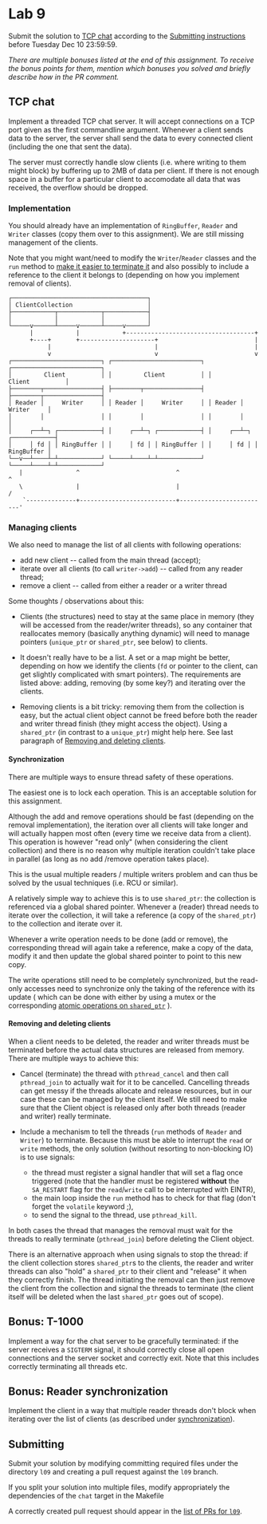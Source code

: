Lab 9
=====

Submit the solution to [TCP chat](#tcp-chat)
according to the [Submitting instructions](#submitting)
before Tuesday Dec 10 23:59:59.

*There are multiple bonuses listed at the end of this assignment. To receive the
bonus points for them, mention which bonuses you solved and briefly describe how
in the PR comment.*

TCP chat
--------

Implement a threaded TCP chat server. It will accept connections on a TCP port
given as the first commandline argument. Whenever a client sends data to the
server, the server shall send the data to every connected client (including the
one that sent the data).

The server must correctly handle slow clients (i.e. where writing to them might
block) by buffering up to 2MB of data per client. If there is not enough space
in a buffer for a particular client to accomodate all data that was received,
the overflow should be dropped.

### Implementation

You should already have an implementation of `RingBuffer`, `Reader` and `Writer`
classes (copy them over to this assignment).
We are still missing management of the clients.

Note that you might want/need to modify the `Writer`/`Reader` classes and the
`run` method to [make it easier to terminate
it](#removing-and-deleting-clients) and also possibly to include a reference to
the client it belongs to (depending on how you implement removal of clients).

```
┌──────────────────────────────────────┐
│ ClientCollection                     │
├────────────┬────────────┬────────────┤
│            │            │            │
└─────v──────┴─────v──────┴─────v──────┘
      |            |            +------------------------------------+
      +----+       +---------------------+                           |
           |                             |                           |
           v                             v                           v
┌─────────────────────────┐ ┌─────────────────────────┐ ┌─────────────────────────┐
│         Client          │ │         Client          │ │         Client          │
├────────┬────────────────┤ ├────────┬────────────────┤ ├────────┬────────────────┤
│ Reader │     Writer     │ │ Reader │     Writer     │ │ Reader │     Writer     │
│        │                │ │        │                │ │        │                │
│     ┌──┴─┐ ┌────────────┤ │     ┌──┴─┐ ┌────────────┤ │     ┌──┴─┐ ┌────────────┤
│     │ fd │ │ RingBuffer │ │     │ fd │ │ RingBuffer │ │     │ fd │ │ RingBuffer │
└──v──┴────┴─┴────────────┘ └─────┴────┴─┴────────────┘ └─────┴────┴─┴────────────┘
   |               ^                           ^                           ^
   \               |                           |                          /
    `--------------+---------------------------+-------------------------'
```

### Managing clients

We also need to manage the list of all clients with following operations:

- add new client -- called from the main thread (accept);
- iterate over all clients (to call `writer->add`) -- called from any reader
  thread;
- remove a client -- called from either a reader or a writer thread


Some thoughts / observations about this:

- Clients (the structures) need to stay at the same place in memory (they will
  be accessed from the reader/writer threads), so any container that reallocates
  memory (basically anything dynamic) will need to manage pointers (`unique_ptr`
  or `shared_ptr`, see below) to clients.

- It doesn't really have to be a list. A set or a map might be better, depending
  on how we identify the clients (`fd` or pointer to the client, can get
  slightly complicated with smart pointers). The requirements are listed above:
  adding, removing (by some key?) and iterating over the clients.

- Removing clients is a bit tricky: removing them from the collection is easy,
  but the actual client object cannot be freed before both the reader and writer
  thread finish (they might access the object). Using a `shared_ptr` (in
  contrast to a `unique_ptr`) might help here. See last paragraph of
  [Removing and deleting clients](#removing-and-deleting-clients).

#### Synchronization

There are multiple ways to ensure thread safety of these operations.

The easiest one is to lock each operation. This is an acceptable solution for
this assignment.

Although the add and remove operations should be fast (depending on the removal
implementation), the iteration over all clients will take longer and will
actually happen most often (every time we receive data from a client). This
operation is however "read only" (when considering the client collection) and
there is no reason why multiple iteration couldn't take place in parallel (as
long as no add /remove operation takes place).

This is the usual multiple readers / multiple writers problem and can thus be
solved by the usual techniques (i.e. RCU or similar).

A relatively simple way to achieve this is to use `shared_ptr`: the collection
is referenced via a global shared pointer. Whenever a (reader) thread needs to
iterate over the collection, it will take a reference (a copy of the
`shared_ptr`) to the collection and iterate over it.

Whenever a write operation needs to be done (add or remove), the corresponding
thread will again take a reference, make a copy of the data, modify it and then
update the global shared pointer to point to this new copy.

The write operations still need to be completely synchronized, but the read-only
accesses need to synchronize only the taking of the reference with its update (
which can be done with either by using a mutex or the corresponding
[atomic operations on `shared_ptr`](http://en.cppreference.com/w/cpp/memory/shared_ptr/atomic)
).


#### Removing and deleting clients

When a client needs to be deleted, the reader and writer threads must be
terminated before the actual data structures are released from memory. There
are multiple ways to achieve this:

- Cancel (terminate) the thread with `pthread_cancel` and then call
  `pthread_join` to actually wait for it to be cancelled. Cancelling threads can
  get messy if the threads allocate and release resources, but in our case these
  can be managed by the client itself. We still need to make sure that the
  Client object is released only after both threads (reader and writer) really
  terminate.

- Include a mechanism to tell the threads (`run` methods of `Reader` and
  `Writer`) to terminate. Because this must be able to interrupt the `read` or
  `write` methods, the only solution (without resorting to non-blocking IO) is
  to use signals:
  - the thread must register a signal handler that will set a flag once
    triggered (note that the handler must be registered **without** the
    `SA_RESTART` flag for the `read`/`write` call to be interrupted with EINTR),
  - the main loop inside the `run` method has to check for that flag (don't
    forget the `volatile` keyword ;),
  - to send the signal to the thread, use `pthread_kill`.

In both cases the thread that manages the removal must wait for the threads
to really terminate (`pthread_join`) before deleting the Client object.

There is an alternative approach when using signals to stop the thread: if the
client collection stores `shared_ptr`s to the clients, the reader and writer
threads can also "hold" a `shared_ptr` to their client and "release" it when they
correctly finish. The thread initiating the removal can then just remove the
client from the collection and signal the threads to terminate (the client
itself will be deleted when the last `shared_ptr` goes out of scope).


Bonus: T-1000
-------------

Implement a way for the chat server to be gracefully terminated: if the server
receives a `SIGTERM` signal, it should correctly close all open connections and
the server socket and correctly exit. Note that this includes correctly
terminating all threads etc.

Bonus: Reader synchronization
-----------------------------

Implement the client in a way that multiple reader threads don't block when
iterating over the list of clients (as described under
[synchronization](#synchronization)).

Submitting
----------

Submit your solution by modifying committing required files
under the directory `l09` and creating a pull request against the `l09` branch.

If you split your solution into multiple files, modify appropriately the
dependencies of the `chat` target in the Makefile

A correctly created pull request should appear in the
[list of PRs for `l09`](https://github.com/pulls?utf8=%E2%9C%93&q=is%3Aopen+is%3Apr+user%3AFMFI-UK-2-AIN-118+base%3Al09).
